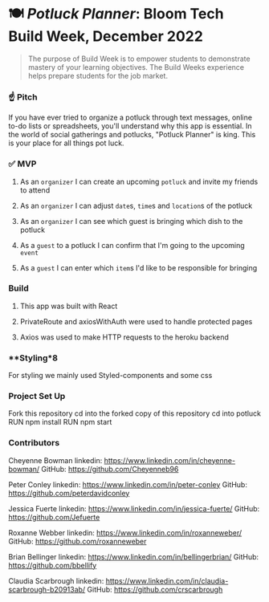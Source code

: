 # 🍽 *Potluck Planner*: Bloom Tech Build Week, December 2022

> The purpose of Build Week is to empower students to demonstrate mastery of your learning objectives. The Build Weeks experience helps prepare students for the job market.
> 

### ☝️ **Pitch**

If you have ever tried to organize a potluck through text messages, online to-do lists or spreadsheets, you'll understand why this app is essential. In the world of social gatherings and potlucks, "Potluck Planner" is king. This is your place for all things pot luck.

### ✅  **MVP**

1. As an `organizer` I can create an upcoming `potluck` and invite my friends to attend

2. As an `organizer` I can adjust `date`s, `time`s and `location`s of the potluck

3. As an `organizer` I can see which guest is bringing which dish to the potluck

4. As a `guest` to a potluck I can confirm that I'm going to the upcoming `event`

5. As a `guest` I can enter which `item`s I'd like to be responsible for bringing

### **Build**
1. This app was built with React

2. PrivateRoute and axiosWithAuth were used to handle protected pages

3. Axios was used to make HTTP requests to the heroku backend

### **Styling*8

For styling we mainly used Styled-components and some css

### **Project Set Up**

Fork this repository
cd into the forked copy of this repository
cd into potluck
RUN npm install
RUN npm start

### **Contributors**

Cheyenne Bowman
linkedin: https://www.linkedin.com/in/cheyenne-bowman/
GitHub: https://github.com/Cheyenneb96

Peter Conley
linkedin: https://www.linkedin.com/in/peter-conley
GitHub: https://github.com/peterdavidconley

Jessica Fuerte
linkedin: https://www.linkedin.com/in/jessica-fuerte/
GitHub: https://github.com/Jefuerte

Roxanne Webber
linkedin: https://www.linkedin.com/in/roxanneweber/
GitHub: https://github.com/roxanneweber

Brian Bellinger
linkedin: https://www.linkedin.com/in/bellingerbrian/
GitHub: https://github.com/bbellify

Claudia Scarbrough
linkedin: https://www.linkedin.com/in/claudia-scarbrough-b20913ab/
GitHub: https://github.com/crscarbrough

